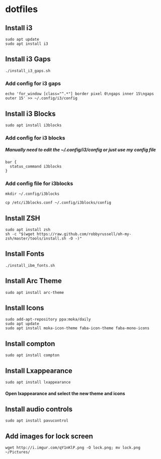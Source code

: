 # dotfiles

## Install i3
    sudo apt update
    sudo apt install i3

## Install i3 Gaps
    ./install_i3_gaps.sh

### Add config for i3 gaps
    echo 'for_window [class="^.*"] border pixel 0\ngaps inner 15\ngaps outer 15' >> ~/.config/i3/config

## Install i3 Blocks
    sudo apt install i3blocks
### Add config for i3 blocks
##### Manually need to edit the ~/.config/i3/config or just use my config file
    bar {
      status_command i3blocks
    }

### Add config file for i3blocks
    mkdir ~/.config/i3blocks

    cp /etc/i3blocks.conf ~/.config/i3blocks/config

## Install ZSH
    sudo apt install zsh
    sh -c "$(wget https://raw.github.com/robbyrussell/oh-my-zsh/master/tools/install.sh -O -)"

## Install Fonts
    ./install_ibm_fonts.sh

## Install Arc Theme
    sudo apt install arc-theme

## Install Icons
    sudo add-apt-repository ppa:moka/daily
    sudo apt update
    sudo apt install moka-icon-theme faba-icon-theme faba-mono-icons

## Install compton
    sudo apt install compton

## Install Lxappearance
    sudo apt install lxappearance

#### Open lxappearance and select the new theme and icons

## Install audio controls
    sudo apt install pavucontrol

## Add images for lock screen
    wget http://i.imgur.com/qY1nKlP.png -O lock.png; mv lock.png ~/Pictures/